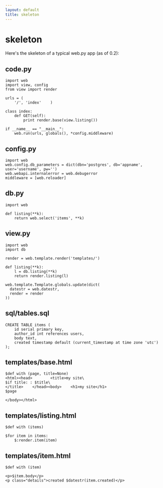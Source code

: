 ```yaml
---
layout: default
title: skeleton
---
```


# skeleton

Here's the skeleton of a typical web.py app (as of 0.2):

## code.py

    import web
    import view, config
    from view import render

    urls = (
        '/', 'index'    )

    class index:
        def GET(self):
            print render.base(view.listing())

    if __name__ == "__main__":
        web.run(urls, globals(), *config.middleware)

## config.py

    import web
    web.config.db_parameters = dict(dbn='postgres', db='appname', user='username', pw='')
    web.webapi.internalerror = web.debugerror
    middleware = [web.reloader]

## db.py

    import web

    def listing(**k):
        return web.select('items', **k)

## view.py

    import web
    import db

    render = web.template.render('templates/')

    def listing(**k):
        l = db.listing(**k)
        return render.listing(l)
    
    web.template.Template.globals.update(dict(
      datestr = web.datestr,
      render = render
    ))

## sql/tables.sql

    CREATE TABLE items (
        id serial primary key,
        author_id int references users,
        body text,
        created timestamp default (current_timestamp at time zone 'utc')
    );

## templates/base.html

    $def with (page, title=None)
    <html><head>        <title>my site\
    $if title: : $title\
    </title>    </head><body>    <h1>my site</h1>
    $page
    
    </body></html>
## templates/listing.html

    $def with (items)

    $for item in items:
        $:render.item(item)

## templates/item.html

    $def with (item)
    
    <p>$item.body</p>    
    <p class="details">created $datestr(item.created)</p>